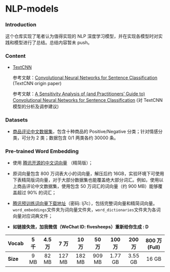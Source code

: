 # NLP-models

### Introduction

这个仓库实现了笔者认为值得实现的 NLP 深度学习模型，并在实现各模型时对实践和模型进行了总结。总结内容暂未 push。

### Content

- [TextCNN](./TextCNN/) 

  参考文献：[Convolutional Neural Networks for Sentence Classification](<https://www.aclweb.org/anthology/D14-1181>) (TextCNN origin paper)

  参考文献：[A Sensitivity Analysis of (and Practitioners’ Guide to) Convolutional
  Neural Networks for Sentence Classification](<https://arxiv.org/pdf/1510.03820.pdf>) (对 TextCNN 模型的分析及调参建议)


### Datasets

- [商品评论中文数据集](./dataset/)，包含十种商品的 Positive/Negative 分类；针对情感分类，可分为 2 类；数据包含 0/1 两类各约 30000 条。

### Pre-trained Word Embedding

- 使用 [腾讯开源的中文词向量](<https://cloud.tencent.com/developer/article/1356164>) （精简版）；

- 原词向量包含 800 万词表大小的词向量，解压后约 16GB，实验环境下可使用下表精简版词向量，对于大部分数据集也能覆盖绝大部分词汇。例如，使用以上商品评论中文数据集，使用包含 50 万词汇的词向量（约 900 MB）能够覆盖超过 90% 的词汇；

- [腾讯预训练词向量下载地址](https://pan.baidu.com/s/1TvTlHONTagk1nWKyV5SVJQ)（密码: lj7c），包括完整词向量和精简词向量。`word_embeddings`文件夹为词向量文件夹，`word_dictionaries`文件夹为各词向量对应词典文件；

- **如链接失效，加我微信（WeChat ID: fivesheeps）重新给你生成 : D**

| Vocab    | 5 千 | 4.5 万 |  7 万  | 10 万  | 50 万  | 100 万  | 200 万  | 800 万 (Full) |
| -------- | :--: | :----: | :----: | :----: | :----: | :-----: | :-----: | :-----------: |
| **Size** | 9 MB | 82 MB  | 127 MB | 182 MB | 909 MB | 1.77 GB | 3.55 GB |     16 GB     |

